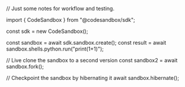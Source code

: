 // Just some notes for workflow and testing.

import { CodeSandbox } from "@codesandbox/sdk";
  
const sdk = new CodeSandbox();

const sandbox = await sdk.sandbox.create();
const result = await sandbox.shells.python.run("print(1+1)");

// Live clone the sandbox to a second version
const sandbox2 = await sandbox.fork();

// Checkpoint the sandbox by hibernating it
await sandbox.hibernate();